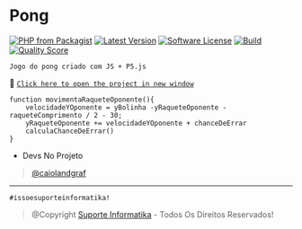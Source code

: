 # Pong

[![PHP from Packagist](https://img.shields.io/packagist/php-v/caiolandgraf/stackapi.svg?style=flat-square)](https://packagist.org/packages/caiolandgraf/stackapi)
[![Latest Version](https://img.shields.io/github/release/caiolandgraf/stackapi.svg?style=flat-square)](https://github.com/caiolandgraf/k20/releases)
[![Software License](https://img.shields.io/badge/license-MIT-brightgreen.svg?style=flat-square)](LICENSE)
[![Build](https://img.shields.io/scrutinizer/build/g/caiolandgraf/stackapi.svg?style=flat-square)](https://scrutinizer-ci.com/g/caiolandgraf/k20)
[![Quality Score](https://img.shields.io/scrutinizer/g/caiolandgraf/stackapi.svg?style=flat-square)](https://scrutinizer-ci.com/g/caiolandgraf/k20)

`Jogo do pong criado com JS + P5.js`

🔗 <a href="https://caiolandgraf.github.io/pong/" target="_blank">`Click here to open the project in new window`</a>

```JS
function movimentaRaqueteOponente(){
    velocidadeYOponente = yBolinha -yRaqueteOponente - raqueteComprimento / 2 - 30;
    yRaqueteOponente += velocidadeYOponente + chanceDeErrar
    calculaChanceDeErrar()
}
```

-   Devs No Projeto

> [@caiolandgraf](https://github.com/caiolandgraf/)
---

`#issoesuporteinformatika!`

> @Copyright [Suporte Informatika](https://www.suporteinformatika.com) - Todos Os Direitos Reservados!
